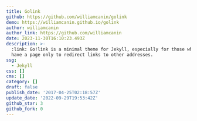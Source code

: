```yaml
---
title: Golink
github: https://github.com/williamcanin/golink
demo: https://williamcanin.github.io/golink
author: williamcanin
author_link: https://github.com/williamcanin
date: 2023-11-30T16:10:23.493Z
description: >-
  :link: Go!link is a minimal theme for Jekyll, especially for those who want to
  have a page only to redirect links to other addresses.
ssg:
  - Jekyll
css: []
cms: []
category: []
draft: false
publish_date: '2017-04-25T02:18:57Z'
update_date: '2022-09-29T19:53:42Z'
github_star: 3
github_fork: 0
---
```

